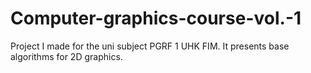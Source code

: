 # Computer-graphics-course-vol.-1
Project I made for the uni subject PGRF 1 UHK FIM. It presents base algorithms for 2D graphics.  
